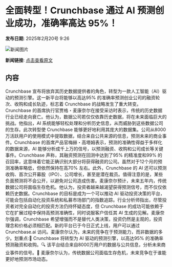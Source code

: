 # 全面转型！Crunchbase 通过 AI 预测创业成功，准确率高达 95%！

**发布日期**: 2025年2月20号 9:26

![新闻图片](https://pic.chinaz.com/picmap/thumb/202311231137391057_3.jpg)

**新闻链接**: [点击查看原文](https://www.aibase.com/zh/news/15534)

## 内容

Crunchbase 宣布将放弃其历史数据提供者的角色，转型为一款人工智能（AI）驱动的预测引擎。这一新平台将能够以高达95% 的准确率预测创业公司的融资轮次、收购和成长轨迹，标志着 Crunchbase 的战略发生了重大转变。Crunchbase 的首席执行官贾格・麦康奈尔在接受采访时表示，传统的历史数据行业已经走向衰亡。他认为，数据公司若仅仅依靠历史数据，将在未来面临巨大的挑战。他指出，AI 系统能够轻松处理和分析历史信息，从而威胁到这些数据公司的生存。此次转型使 Crunchbase 能够更好地利用其庞大的数据集。公司从8000万活跃用户的使用模式中提取数据，结合来自公共来源的信息，预测未来的商业事件。Crunchbase 的首席产品官梅赫・高塔姆表示，预测的准确性得益于多样化的数据来源，AI 能够分析成千上万的信号，以预测融资、收购和公司成长等关键事件。Crunchbase 声称，其融资预测在回测中达到了95% 的精准度和99% 的召回率，这意味着它能正确识别大部分将获得融资的公司。虽然对于12个月的预测准确率略低，但依然保持在高70% 左右。此外，Crunchbase 的 AI 还可以预测收购、首次公开募股（IPO）、公司增长，甚至是潜在裁员。值得注意的是，某些负面预测将不会公开，以避免对公司造成伤害。麦康奈尔预计，未来五年内，传统数据公司将面临生存危机。他认为，投资者越来越渴望获得预测信号，而不仅仅依赖历史数据。Crunchbase 的目标是成为一个可以推动 AI 驱动投资决策的平台，可能会包括自动化投资系统和私募市场部门的指数追踪。行业分析师指出，尽管投资者对完全自动化的投资方法仍持怀疑态度，但 Crunchbase 的成功可能依赖于它在扩展过程中保持高预测准确性，同时说服客户信任其 AI 生成的见解。麦康奈尔强调，Crunchbase 希望增强而不是替代人类决策，投资仍然是主观的，投资理念和价格必须相匹配。新的平台已于今日正式上线，用户可以通过 Crunchbase.ai 访问。麦康奈尔认为，未来的竞争在于预测能力，而非数据的多少。划重点:🌟 Crunchbase 将转型为 AI 驱动的预测引擎，以高达95% 的准确率预测融资和收购。🔍 该平台结合来自8000万用户的数据与公共信息，分析未来商业事件的信号。🚀 麦康奈尔认为，传统数据公司面临生存危机，未来竞争在于谁能更好地预测市场动态。
